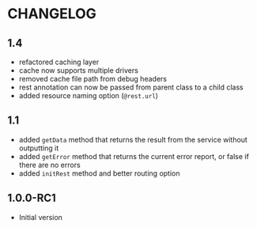 CHANGELOG
=========

1.4
---------
* refactored caching layer
* cache now supports multiple drivers
* removed cache file path from debug headers
* rest annotation can now be passed from parent class to a child class
* added resource naming option (`@rest.url`)

1.1
---------
* added `getData` method that returns the result from the service without outputting it
* added `getError` method that returns the current error report, or false if there are no errors
* added `initRest` method and better routing option

1.0.0-RC1
---------
* Initial version
